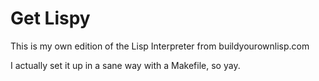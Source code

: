 # Get Lispy
This is my own edition of the Lisp Interpreter from buildyourownlisp.com

I actually set it up in a sane way with a Makefile, so yay.
